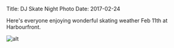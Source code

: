 Title: DJ Skate Night Photo
Date: 2017-02-24

Here's everyone enjoying wonderful skating weather Feb 11th at Harbourfront.

![alt]({filename}/images/2017/2017-02-11-skating.jpg)
